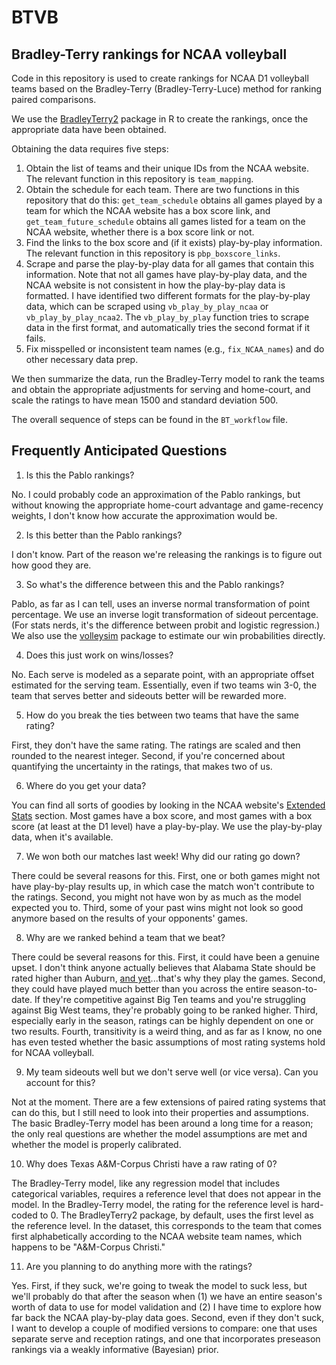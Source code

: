 # BTVB
## Bradley-Terry rankings for NCAA volleyball

Code in this repository is used to create rankings for NCAA D1 volleyball teams based on the Bradley-Terry (Bradley-Terry-Luce) method for ranking paired comparisons.

We use the [BradleyTerry2](https://cran.r-project.org/web/packages/BradleyTerry2/vignettes/BradleyTerry.pdf) package in R to create the rankings, once the appropriate data have been obtained.

Obtaining the data requires five steps:

1. Obtain the list of teams and their unique IDs from the NCAA website. The relevant function in this repository is `team_mapping`.
2. Obtain the schedule for each team. There are two functions in this repository that do this: `get_team_schedule` obtains all games played by a team for which the NCAA website has a box score link, and `get_team_future_schedule` obtains all games listed for a team on the NCAA website, whether there is a box score link or not.
3. Find the links to the box score and (if it exists) play-by-play information. The relevant function in this repository is `pbp_boxscore_links`.
4. Scrape and parse the play-by-play data for all games that contain this information. Note that not all games have play-by-play data, and the NCAA website is not consistent in how the play-by-play data is formatted. I have identified two different formats for the play-by-play data, which can be scraped using `vb_play_by_play_ncaa` or `vb_play_by_play_ncaa2`. The `vb_play_by_play` function tries to scrape data in the first format, and automatically tries the second format if it fails.
5. Fix misspelled or inconsistent team names (e.g., `fix_NCAA_names`) and do other necessary data prep.

We then summarize the data, run the Bradley-Terry model to rank the teams and obtain the appropriate adjustments for serving and home-court, and scale the ratings to have mean 1500 and standard deviation 500.

The overall sequence of steps can be found in the `BT_workflow` file.

## Frequently Anticipated Questions

1. Is this the Pablo rankings?

No. I could probably code an approximation of the Pablo rankings, but without knowing the appropriate home-court advantage and game-recency weights, I don't know how accurate the approximation would be.

2. Is this better than the Pablo rankings?

I don't know. Part of the reason we're releasing the rankings is to figure out how good they are.

3. So what's the difference between this and the Pablo rankings?

Pablo, as far as I can tell, uses an inverse normal transformation of point percentage. We use an inverse logit transformation of sideout percentage. (For stats nerds, it's the difference between probit and logistic regression.) We also use the [volleysim](https://openvolley.github.io/volleysim/) package to estimate our win probabilities directly.

4. Does this just work on wins/losses?

No. Each serve is modeled as a separate point, with an appropriate offset estimated for the serving team. Essentially, even if two teams win 3-0, the team that serves better and sideouts better will be rewarded more.

5. How do you break the ties between two teams that have the same rating?

First, they don't have the same rating. The ratings are scaled and then rounded to the nearest integer. Second, if you're concerned about quantifying the uncertainty in the ratings, that makes two of us.

6. Where do you get your data?

You can find all sorts of goodies by looking in the NCAA website's [Extended Stats](https://stats.ncaa.org/rankings/change_sport_year_div) section. Most games have a box score, and most games with a box score (at least at the D1 level) have a play-by-play. We use the play-by-play data, when it's available.

7. We won both our matches last week! Why did our rating go down?

There could be several reasons for this. First, one or both games might not have play-by-play results up, in which case the match won't contribute to the ratings. Second, you might not have won by as much as the model expected you to. Third, some of your past wins might not look so good anymore based on the results of your opponents' games.

8. Why are we ranked behind a team that we beat?

There could be several reasons for this. First, it could have been a genuine upset. I don't think anyone actually believes that Alabama State should be rated higher than Auburn, [and yet](https://stats.ncaa.org/contests/2121952/box_score)...that's why they play the games. Second, they could have played much better than you across the entire season-to-date. If they're competitive against Big Ten teams and you're struggling against Big West teams, they're probably going to be ranked higher. Third, especially early in the season, ratings can be highly dependent on one or two results. Fourth, transitivity is a weird thing, and as far as I know, no one has even tested whether the basic assumptions of most rating systems hold for NCAA volleyball.

9. My team sideouts well but we don't serve well (or vice versa). Can you account for this?

Not at the moment. There are a few extensions of paired rating systems that can do this, but I still need to look into their properties and assumptions. The basic Bradley-Terry model has been around a long time for a reason; the only real questions are whether the model assumptions are met and whether the model is properly calibrated.

10. Why does Texas A&M-Corpus Christi have a raw rating of 0?

The Bradley-Terry model, like any regression model that includes categorical variables, requires a reference level that does not appear in the model. In the Bradley-Terry model, the rating for the reference level is hard-coded to 0. The BradleyTerry2 package, by default, uses the first level as the reference level. In the dataset, this corresponds to the team that comes first alphabetically according to the NCAA website team names, which happens to be "A&M-Corpus Christi."

11. Are you planning to do anything more with the ratings?

Yes. First, if they suck, we're going to tweak the model to suck less, but we'll probably do that after the season when (1) we have an entire season's worth of data to use for model validation and (2) I have time to explore how far back the NCAA play-by-play data goes. Second, even if they don't suck, I want to develop a couple of modified versions to compare: one that uses separate serve and reception ratings, and one that incorporates preseason rankings via a weakly informative (Bayesian) prior.
